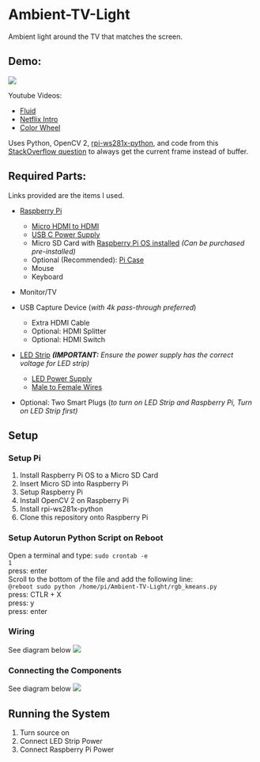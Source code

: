# Ambient-TV-Light
Ambient light around the TV that matches the screen.

## Demo:

![](/demo.gif)

Youtube Videos:
* [Fluid](https://www.youtube.com/watch?v=qC0vDKVPCrw)
* [Netflix Intro](https://www.youtube.com/watch?v=6Jg_rkKtJgo)
* [Color Wheel](https://www.youtube.com/watch?v=8u4UzzJZAUg)

Uses Python, OpenCV 2, [rpi-ws281x-python](https://github.com/rpi-ws281x/rpi-ws281x-python), and code from this [StackOverflow question](https://stackoverflow.com/questions/43665208/how-to-get-the-latest-frame-from-capture-device-camera-in-opencv) to always get the current frame instead of buffer.

## Required Parts:
Links provided are the items I used.

* [Raspberry Pi](https://www.amazon.com/gp/product/B07TD42S27/ref=ppx_yo_dt_b_asin_title_o09_s00?ie=UTF8&psc=1) 
  * [Micro HDMI to HDMI](https://www.amazon.com/gp/product/B07TTKD38N/ref=ppx_yo_dt_b_asin_title_o03_s00?ie=UTF8&psc=1)
  * [USB C Power Supply](https://www.amazon.com/gp/product/B07TYQRXTK/ref=ppx_yo_dt_b_asin_title_o09_s00?ie=UTF8&psc=1)
  * Micro SD Card with [Raspberry Pi OS installed](https://www.raspberrypi.org/software/) _(Can be purchased pre-installed)_
  * Optional (Recommended): [Pi Case](https://www.amazon.com/gp/product/B07D3S4KBK/ref=ppx_yo_dt_b_asin_title_o03_s01?ie=UTF8&th=1)
  * Mouse
  * Keyboard
  
* Monitor/TV

* USB Capture Device (_with 4k pass-through preferred_)
  * Extra HDMI Cable
  * Optional: HDMI Splitter
  * Optional: HDMI Switch
  
* [LED Strip](https://www.amazon.com/gp/product/B01CNL6LLA/ref=ppx_yo_dt_b_asin_title_o09_s00?ie=UTF8&psc=1) _**(IMPORTANT:** Ensure the power supply has the correct voltage for LED strip)_
  * [LED Power Supply](https://www.amazon.com/gp/product/B06Y64QLBM/ref=ppx_yo_dt_b_asin_title_o09_s00?ie=UTF8&psc=1)
  * [Male to Female Wires](https://www.amazon.com/gp/product/B01EV70C78/ref=ppx_yo_dt_b_asin_title_o02_s00?ie=UTF8&psc=1)
 
* Optional: Two Smart Plugs (_to turn on LED Strip and Raspberry Pi, Turn on LED Strip first)_

## Setup
  
### Setup Pi
1. Install Raspberry Pi OS to a Micro SD Card
2. Insert Micro SD into Raspberry Pi
3. Setup Raspberry Pi
4. Install OpenCV 2 on Raspberry Pi
5. Install rpi-ws281x-python
6. Clone this repository onto Raspberry Pi

### Setup Autorun Python Script on Reboot
Open a terminal and type:
```sudo crontab -e```<br />
```1```<br />
press: enter<br />
Scroll to the bottom of the file and add the following line:<br />
```@reboot sudo python /home/pi/Ambient-TV-Light/rgb_kmeans.py```<br />
press: CTLR + X<br />
press: y<br />
press: enter<br />

### Wiring
See diagram below
![](/wiring.png)

### Connecting the Components
See diagram below
![](/components.png)

## Running the System
1. Turn source on
2. Connect LED Strip Power
3. Connect Raspberry Pi Power
